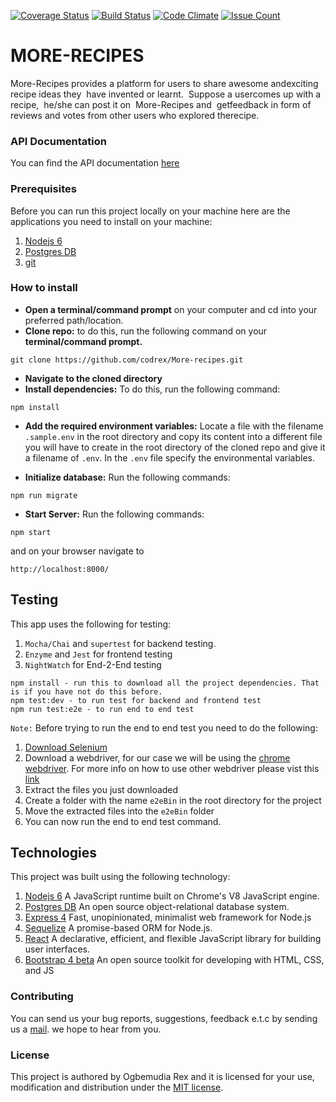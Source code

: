 [![Coverage Status](https://coveralls.io/repos/github/codrex/More-recipes/badge.svg?branch=develop)](https://coveralls.io/github/codrex/More-recipes?branch=develop)
[![Build Status](https://travis-ci.org/codrex/More-recipes.svg?branch=develop)](https://travis-ci.org/codrex/More-recipes)
[![Code Climate](https://codeclimate.com/github/codrex/More-recipes/badges/gpa.svg)](https://codeclimate.com/github/codrex/More-recipes)
[![Issue Count](https://codeclimate.com/github/codrex/More-recipes/badges/issue_count.svg)](https://codeclimate.com/github/codrex/More-recipes)

# MORE-RECIPES
 More-Recipes​​ ​provides​ ​a​ ​platform​ ​for​ ​users​ ​to​ ​share​ ​awesome​ ​and​ ​exciting​ ​​ ​recipe​ ​ideas​ ​they  have​ ​invented​ ​or​ ​learnt.​ ​​ ​Suppose​ ​a​ ​user​ ​comes ​up​ ​with​ ​a​ ​recipe,​ ​​ ​he/she​ ​can​ ​post​ ​it​ ​on  More-Recipes​​ ​and​ ​​ ​get​ ​feedback​ ​in​ ​form​ ​of​ ​reviews​ ​and​ ​votes​ ​from​ ​other​ ​users​ ​who​ ​explored​ the ​recipe.​

### API Documentation
You can find the API documentation [here](https://more-recipesrex.herokuapp.com/api/v1/doc/)

### Prerequisites
Before you can run this project locally on your machine here are the applications you need to install on your machine:

1. [ Nodejs 6](https://nodejs.org/en/)
1. [Postgres DB](https://www.postgresql.org/download/)
1. [git](https://git-scm.com/downloads)

### How to install
* **Open a terminal/command prompt** on your computer and cd into your preferred path/location.
* **Clone repo:** to do this, run the following command on your **terminal/command prompt.**
```
git clone https://github.com/codrex/More-recipes.git
```
* **Navigate to the cloned directory**
* **Install dependencies:** To do this, run the following command:
 ```
npm install
```
* **Add the required environment variables:** Locate a file with the filename `.sample.env` in the root directory and copy its content into a different file you will have to create in the root directory of the cloned repo and give it a filename of `.env`. In the `.env` file specify the environmental variables.

* **Initialize database:** Run the following commands:
```
npm run migrate
```

* **Start Server:** Run the following commands:
```
npm start
```
and on your browser navigate to
```
http://localhost:8000/
```
  ## Testing
 This app uses the following for testing: 
  1. `Mocha/Chai` and `supertest` for backend testing.
  1. `Enzyme` and `Jest` for frontend testing
  1. `NightWatch` for End-2-End testing
    
    npm install - run this to download all the project dependencies. That is if you have not do this before.
    npm test:dev - to run test for backend and frontend test
    npm run test:e2e - to run end to end test
  
``Note:`` Before trying to run the end to end test you need to do the following:

  1. [Download Selenium](http://selenium-release.storage.googleapis.com/3.8/selenium-server-standalone-3.8.0.jar)
  1. Download a webdriver, for our case we will be using the [chrome webdriver](https://chromedriver.storage.googleapis.com/index.html?path=2.35/). For more info on how to use other webdriver please vist this [link](http://nightwatchjs.org/gettingstarted#browser-drivers-setup)
  1. Extract the files you just downloaded
  1. Create a folder with the name ``e2eBin``
  in the root directory for the project
  1. Move the extracted files into the ``e2eBin`` folder
  1. You can now run the end to end test command.


## Technologies

This project was built using the following technology:

1. [ Nodejs 6](https://nodejs.org/en/) A JavaScript runtime built on Chrome's V8 JavaScript engine.
1. [Postgres DB](https://www.postgresql.org/download/) An open source object-relational database system.
 1. [Express 4](https://expressjs.com/) Fast, unopinionated, minimalist web framework for Node.js
 1. [Sequelize](http://docs.sequelizejs.com/) A promise-based ORM for Node.js.
 1. [React](https://reactjs.org/) A declarative, efficient, and flexible JavaScript library for building user interfaces.
 1. [Bootstrap 4 beta](https://getbootstrap.com/) An open source toolkit for developing with HTML, CSS, and JS

 ### Contributing

You can send us your bug reports, suggestions, feedback e.t.c by sending us a [mail](mailto:more.recipes.app@gmail.com). we hope to hear from you.
### License

This project is authored by Ogbemudia Rex and it is licensed for your use, modification and distribution under the [MIT license](https://opensource.org/licenses/MIT).
